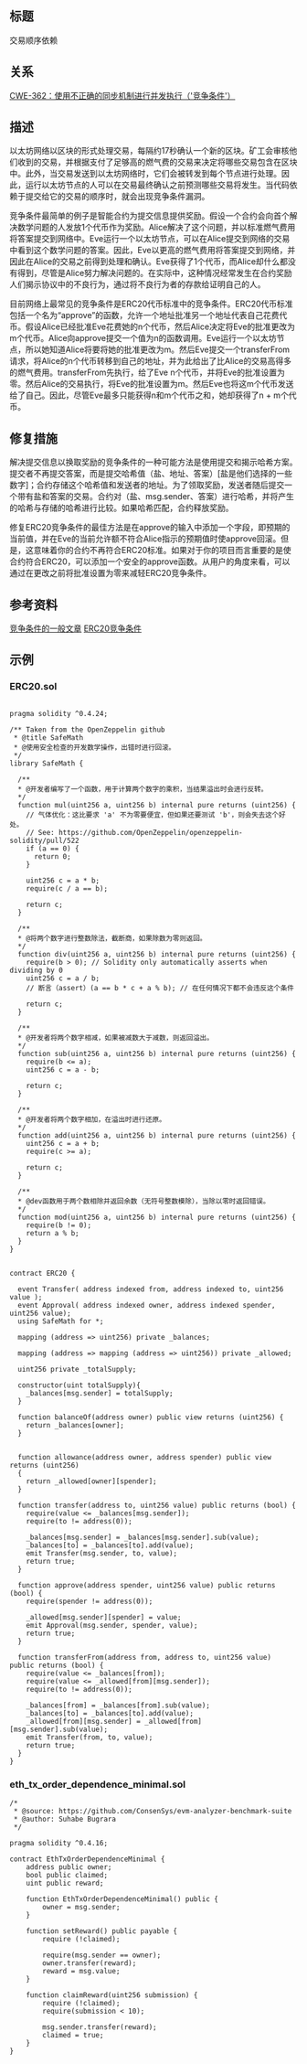 ## 标题
交易顺序依赖

## 关系
[CWE-362：使用不正确的同步机制进行并发执行（'竞争条件'）](https://cwe.mitre.org/data/definitions/362.html)

## 描述
以太坊网络以区块的形式处理交易，每隔约17秒确认一个新的区块。矿工会审核他们收到的交易，并根据支付了足够高的燃气费的交易来决定将哪些交易包含在区块中。此外，当交易发送到以太坊网络时，它们会被转发到每个节点进行处理。因此，运行以太坊节点的人可以在交易最终确认之前预测哪些交易将发生。当代码依赖于提交给它的交易的顺序时，就会出现竞争条件漏洞。

竞争条件最简单的例子是智能合约为提交信息提供奖励。假设一个合约会向首个解决数学问题的人发放1个代币作为奖励。Alice解决了这个问题，并以标准燃气费用将答案提交到网络中。Eve运行一个以太坊节点，可以在Alice提交到网络的交易中看到这个数学问题的答案。因此，Eve以更高的燃气费用将答案提交到网络，并因此在Alice的交易之前得到处理和确认。Eve获得了1个代币，而Alice却什么都没有得到，尽管是Alice努力解决问题的。在实际中，这种情况经常发生在合约奖励人们揭示协议中的不良行为，通过将不良行为者的存款给证明自己的人。

目前网络上最常见的竞争条件是ERC20代币标准中的竞争条件。ERC20代币标准包括一个名为“approve”的函数，允许一个地址批准另一个地址代表自己花费代币。假设Alice已经批准Eve花费她的n个代币，然后Alice决定将Eve的批准更改为m个代币。Alice向approve提交一个值为n的函数调用。Eve运行一个以太坊节点，所以她知道Alice将要将她的批准更改为m。然后Eve提交一个transferFrom请求，将Alice的n个代币转移到自己的地址，并为此给出了比Alice的交易高得多的燃气费用。transferFrom先执行，给了Eve n个代币，并将Eve的批准设置为零。然后Alice的交易执行，将Eve的批准设置为m。然后Eve也将这m个代币发送给了自己。因此，尽管Eve最多只能获得n和m个代币之和，她却获得了n + m个代币。

## 修复措施
解决提交信息以换取奖励的竞争条件的一种可能方法是使用提交和揭示哈希方案。提交者不再提交答案，而是提交哈希值（盐、地址、答案）[盐是他们选择的一些数字]；合约存储这个哈希值和发送者的地址。为了领取奖励，发送者随后提交一个带有盐和答案的交易。合约对（盐、msg.sender、答案）进行哈希，并将产生的哈希与存储的哈希进行比较。如果哈希匹配，合约释放奖励。

修复ERC20竞争条件的最佳方法是在approve的输入中添加一个字段，即预期的当前值，并在Eve的当前允许额不符合Alice指示的预期值时使approve回滚。但是，这意味着你的合约不再符合ERC20标准。如果对于你的项目而言重要的是使合约符合ERC20，可以添加一个安全的approve函数。从用户的角度来看，可以通过在更改之前将批准设置为零来减轻ERC20竞争条件。

## 参考资料
[竞争条件的一般文章](https://medium.com/coinmonks/solidity-transaction-ordering-attacks-1193a014884e) [ERC20竞争条件](https://docs.google.com/document/d/1YLPtQxZu1UAvO9cZ1O2RPXBbT0mooh4DYKjA_jp-RLM/edit#)

## 示例
### ERC20.sol
```solidity

pragma solidity ^0.4.24;

/** Taken from the OpenZeppelin github
 * @title SafeMath
 * @使用安全检查的开发数学操作，出错时进行回滚。
 */
library SafeMath {

  /**
  * @开发者编写了一个函数，用于计算两个数字的乘积，当结果溢出时会进行反转。
  */
  function mul(uint256 a, uint256 b) internal pure returns (uint256) {
    // 气体优化：这比要求 'a' 不为零要便宜，但如果还要测试 'b'，则会失去这个好处。
    // See: https://github.com/OpenZeppelin/openzeppelin-solidity/pull/522
    if (a == 0) {
      return 0;
    }

    uint256 c = a * b;
    require(c / a == b);

    return c;
  }

  /**
  * @将两个数字进行整数除法，截断商，如果除数为零则返回。
  */
  function div(uint256 a, uint256 b) internal pure returns (uint256) {
    require(b > 0); // Solidity only automatically asserts when dividing by 0
    uint256 c = a / b;
    // 断言（assert）(a == b * c + a % b); // 在任何情况下都不会违反这个条件

    return c;
  }

  /**
  * @开发者将两个数字相减，如果被减数大于减数，则返回溢出。
  */
  function sub(uint256 a, uint256 b) internal pure returns (uint256) {
    require(b <= a);
    uint256 c = a - b;

    return c;
  }

  /**
  * @开发者将两个数字相加，在溢出时进行还原。
  */
  function add(uint256 a, uint256 b) internal pure returns (uint256) {
    uint256 c = a + b;
    require(c >= a);

    return c;
  }

  /**
  * @dev函数用于两个数相除并返回余数（无符号整数模除），当除以零时返回错误。
  */
  function mod(uint256 a, uint256 b) internal pure returns (uint256) {
    require(b != 0);
    return a % b;
  }
}


contract ERC20 {

  event Transfer( address indexed from, address indexed to, uint256 value );
  event Approval( address indexed owner, address indexed spender, uint256 value);
  using SafeMath for *;

  mapping (address => uint256) private _balances;

  mapping (address => mapping (address => uint256)) private _allowed;

  uint256 private _totalSupply;

  constructor(uint totalSupply){
    _balances[msg.sender] = totalSupply;
  }

  function balanceOf(address owner) public view returns (uint256) {
    return _balances[owner];
  }


  function allowance(address owner, address spender) public view returns (uint256)
  {
    return _allowed[owner][spender];
  }

  function transfer(address to, uint256 value) public returns (bool) {
    require(value <= _balances[msg.sender]);
    require(to != address(0));

    _balances[msg.sender] = _balances[msg.sender].sub(value);
    _balances[to] = _balances[to].add(value);
    emit Transfer(msg.sender, to, value);
    return true;
  }

  function approve(address spender, uint256 value) public returns (bool) {
    require(spender != address(0));

    _allowed[msg.sender][spender] = value;
    emit Approval(msg.sender, spender, value);
    return true;
  }

  function transferFrom(address from, address to, uint256 value) public returns (bool) {
    require(value <= _balances[from]);
    require(value <= _allowed[from][msg.sender]);
    require(to != address(0));

    _balances[from] = _balances[from].sub(value);
    _balances[to] = _balances[to].add(value);
    _allowed[from][msg.sender] = _allowed[from][msg.sender].sub(value);
    emit Transfer(from, to, value);
    return true;
  }
}
```

### eth_tx_order_dependence_minimal.sol
```solidity
/*
 * @source: https://github.com/ConsenSys/evm-analyzer-benchmark-suite
 * @author: Suhabe Bugrara
 */

pragma solidity ^0.4.16;

contract EthTxOrderDependenceMinimal {
    address public owner;
    bool public claimed;
    uint public reward;

    function EthTxOrderDependenceMinimal() public {
        owner = msg.sender;
    }

    function setReward() public payable {
        require (!claimed);

        require(msg.sender == owner);
        owner.transfer(reward);
        reward = msg.value;
    }

    function claimReward(uint256 submission) {
        require (!claimed);
        require(submission < 10);

        msg.sender.transfer(reward);
        claimed = true;
    }
}
```